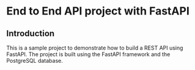 # End to End API project with FastAPI

## Introduction

This is a sample project to demonstrate how to build a REST API using FastAPI.
The project is built using the FastAPI framework and the PostgreSQL database.

